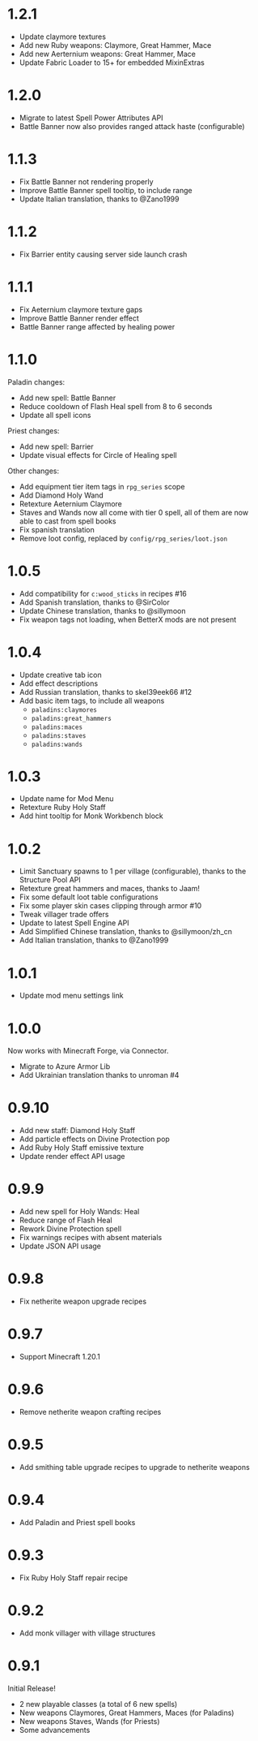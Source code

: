 # 1.2.1

- Update claymore textures
- Add new Ruby weapons: Claymore, Great Hammer, Mace
- Add new Aerternium weapons: Great Hammer, Mace
- Update Fabric Loader to 15+ for embedded MixinExtras

# 1.2.0

- Migrate to latest Spell Power Attributes API
- Battle Banner now also provides ranged attack haste (configurable)

# 1.1.3

- Fix Battle Banner not rendering properly
- Improve Battle Banner spell tooltip, to include range
- Update Italian translation, thanks to @Zano1999

# 1.1.2

- Fix Barrier entity causing server side launch crash

# 1.1.1

- Fix Aeternium claymore texture gaps
- Improve Battle Banner render effect
- Battle Banner range affected by healing power

# 1.1.0

Paladin changes:
- Add new spell: Battle Banner
- Reduce cooldown of Flash Heal spell from 8 to 6 seconds
- Update all spell icons

Priest changes:
- Add new spell: Barrier
- Update visual effects for Circle of Healing spell 

Other changes:
- Add equipment tier item tags in `rpg_series` scope
- Add Diamond Holy Wand
- Retexture Aeternium Claymore
- Staves and Wands now all come with tier 0 spell, all of them are now able to cast from spell books
- Fix spanish translation
- Remove loot config, replaced by `config/rpg_series/loot.json`

# 1.0.5

- Add compatibility for `c:wood_sticks` in recipes #16
- Add Spanish translation, thanks to @SirColor
- Update Chinese translation, thanks to @sillymoon
- Fix weapon tags not loading, when BetterX mods are not present

# 1.0.4

- Update creative tab icon
- Add effect descriptions
- Add Russian translation, thanks to skel39eek66 #12
- Add basic item tags, to include all weapons
  - `paladins:claymores`
  - `paladins:great_hammers`
  - `paladins:maces`
  - `paladins:staves`
  - `paladins:wands`

# 1.0.3

- Update name for Mod Menu
- Retexture Ruby Holy Staff
- Add hint tooltip for Monk Workbench block

# 1.0.2

- Limit Sanctuary spawns to 1 per village (configurable), thanks to the Structure Pool API
- Retexture great hammers and maces, thanks to Jaam!
- Fix some default loot table configurations
- Fix some player skin cases clipping through armor #10
- Tweak villager trade offers
- Update to latest Spell Engine API
- Add Simplified Chinese translation, thanks to @sillymoon/zh_cn
- Add Italian translation, thanks to @Zano1999

# 1.0.1

- Update mod menu settings link

# 1.0.0

Now works with Minecraft Forge, via Connector.

- Migrate to Azure Armor Lib
- Add Ukrainian translation thanks to unroman #4

# 0.9.10

- Add new staff: Diamond Holy Staff
- Add particle effects on Divine Protection pop
- Add Ruby Holy Staff emissive texture
- Update render effect API usage

# 0.9.9

- Add new spell for Holy Wands: Heal
- Reduce range of Flash Heal
- Rework Divine Protection spell
- Fix warnings recipes with absent materials
- Update JSON API usage

# 0.9.8

- Fix netherite weapon upgrade recipes

# 0.9.7

- Support Minecraft 1.20.1

# 0.9.6

- Remove netherite weapon crafting recipes

# 0.9.5

- Add smithing table upgrade recipes to upgrade to netherite weapons 

# 0.9.4

- Add Paladin and Priest spell books

# 0.9.3

- Fix Ruby Holy Staff repair recipe

# 0.9.2

- Add monk villager with village structures 

# 0.9.1

Initial Release!

- 2 new playable classes (a total of 6 new spells)
- New weapons Claymores, Great Hammers, Maces (for Paladins)
- New weapons Staves, Wands (for Priests)
- Some advancements

#
